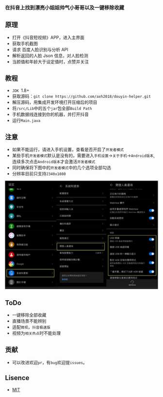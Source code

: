 ### 在抖音上找到漂亮小姐姐帅气小哥哥以及一键移除收藏   

## 原理

- 打开《抖音短视频》APP，进入主界面
- 获取手机截图 
- 请求 百度人脸识别与分析 API
- 解析返回的人脸 Json 信息，对人脸检测
- 当颜值和年龄大于设定值时，点赞并关注

## 教程

* `JDK `1.8+
* 获取源码：`git clone https://github.com/axh2018/douyin-helper.git`
* 解压源码，用集成开发环境打开压缩后的项目
* 将`/src/Lib`中的五个`jar`包全部`Build Path`
* 手机数据线连接到你的机器，并打开抖音
* 运行`Main.java`

## 注意

- 如果不能运行，请进入手机设置，查看是否开启了`开发者模式`
- 某些手机`开发者模式`默认是没有的，需要进入`手机设置`->`关于手机`->`Android版本`,连续多次点击`Android版本`才会激活`开发者模式`
- 同时确保将下图中的`开发者模式`中的几个选项全部勾选
- 分辨率目前只支持`2340x1080`

![](https://raw.githubusercontent.com/axh2018/picgo_picture/master/20200331204402.png)

## ToDo

* 一键移除全部收藏
* 直播场景不能辨别
* 适配`微视`，`抖音极速版`
* 视频为`相关热点`时不能处理

## 贡献

* 可以改进欢迎`pr`，有`bug`欢迎提`issues`。

## Lisence

* [MIT](https://github.com/axh2018/douyin-helper/blob/master/LICENSE)